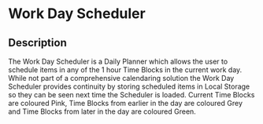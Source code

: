 # Work Day Scheduler

## Description
The Work Day Scheduler is a Daily Planner which allows the user to schedule items in any of the 1 hour Time Blocks in the current work day. While not part of a comprehensive calendaring solution the Work Day Scheduler provides continuity by storing scheduled items in Local Storage so they can be seen next time the Scheduler is loaded. Current Time Blocks are coloured Pink, Time Blocks from earlier in the day are coloured Grey and Time Blocks from later in the day are coloured Green.

